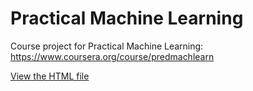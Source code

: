 Practical Machine Learning
========================

Course project for Practical Machine Learning: https://www.coursera.org/course/predmachlearn

[View the HTML file](http://vivekdtiwari.github.io/PML/)
